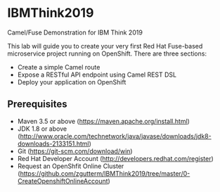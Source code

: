 # IBMThink2019
Camel/Fuse Demonstration for IBM Think 2019

This lab will guide you to create your very first Red Hat Fuse-based microservice project running on OpenShift. There are three sections:

- Create a simple Camel route
- Expose a RESTful API endpoint using Camel REST DSL
- Deploy your application on OpenShift

## Prerequisites

- Maven 3.5 or above (https://maven.apache.org/install.html)
- JDK 1.8 or above (http://www.oracle.com/technetwork/java/javase/downloads/jdk8-downloads-2133151.html)
- Git (https://git-scm.com/download/win)
- Red Hat Developer Account (http://developers.redhat.com/register)
- Request an OpenShfit Online Cluster (https://github.com/zgutterm/IBMThink2019/tree/master/0-CreateOpenshiftOnlineAccount)
